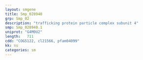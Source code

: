 ```yaml
---
layout: smgene
title: Smp_028940
grp: Smp_02
description: "trafficking protein particle complex subunit 4"
smp: Smp_028940.1
uniprot: "G4M0U2"
length:   711
cdd: "COG5122, cl21566, pfam04099"
kk: ns
categories: sm
---
```

